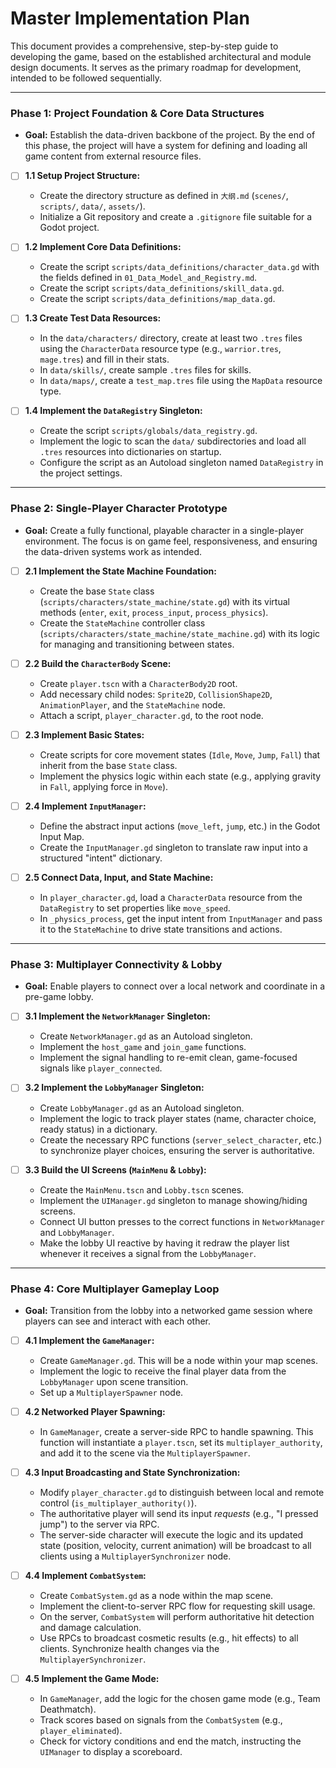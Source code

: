 # Master Implementation Plan

This document provides a comprehensive, step-by-step guide to developing the game, based on the established architectural and module design documents. It serves as the primary roadmap for development, intended to be followed sequentially.

---

### **Phase 1: Project Foundation & Core Data Structures**

* **Goal:** Establish the data-driven backbone of the project. By the end of this phase, the project will have a system for defining and loading all game content from external resource files.

-   [ ] **1.1 Setup Project Structure:**
    -   Create the directory structure as defined in `大纲.md` (`scenes/`, `scripts/`, `data/`, `assets/`).
    -   Initialize a Git repository and create a `.gitignore` file suitable for a Godot project.

-   [ ] **1.2 Implement Core Data Definitions:**
    -   Create the script `scripts/data_definitions/character_data.gd` with the fields defined in `01_Data_Model_and_Registry.md`.
    -   Create the script `scripts/data_definitions/skill_data.gd`.
    -   Create the script `scripts/data_definitions/map_data.gd`.

-   [ ] **1.3 Create Test Data Resources:**
    -   In the `data/characters/` directory, create at least two `.tres` files using the `CharacterData` resource type (e.g., `warrior.tres`, `mage.tres`) and fill in their stats.
    -   In `data/skills/`, create sample `.tres` files for skills.
    -   In `data/maps/`, create a `test_map.tres` file using the `MapData` resource type.

-   [ ] **1.4 Implement the `DataRegistry` Singleton:**
    -   Create the script `scripts/globals/data_registry.gd`.
    -   Implement the logic to scan the `data/` subdirectories and load all `.tres` resources into dictionaries on startup.
    -   Configure the script as an Autoload singleton named `DataRegistry` in the project settings.

---

### **Phase 2: Single-Player Character Prototype**

* **Goal:** Create a fully functional, playable character in a single-player environment. The focus is on game feel, responsiveness, and ensuring the data-driven systems work as intended.

-   [ ] **2.1 Implement the State Machine Foundation:**
    -   Create the base `State` class (`scripts/characters/state_machine/state.gd`) with its virtual methods (`enter`, `exit`, `process_input`, `process_physics`).
    -   Create the `StateMachine` controller class (`scripts/characters/state_machine/state_machine.gd`) with its logic for managing and transitioning between states.

-   [ ] **2.2 Build the `CharacterBody` Scene:**
    -   Create `player.tscn` with a `CharacterBody2D` root.
    -   Add necessary child nodes: `Sprite2D`, `CollisionShape2D`, `AnimationPlayer`, and the `StateMachine` node.
    -   Attach a script, `player_character.gd`, to the root node.

-   [ ] **2.3 Implement Basic States:**
    -   Create scripts for core movement states (`Idle`, `Move`, `Jump`, `Fall`) that inherit from the base `State` class.
    -   Implement the physics logic within each state (e.g., applying gravity in `Fall`, applying force in `Move`).

-   [ ] **2.4 Implement `InputManager`:**
    -   Define the abstract input actions (`move_left`, `jump`, etc.) in the Godot Input Map.
    -   Create the `InputManager.gd` singleton to translate raw input into a structured "intent" dictionary.

-   [ ] **2.5 Connect Data, Input, and State Machine:**
    -   In `player_character.gd`, load a `CharacterData` resource from the `DataRegistry` to set properties like `move_speed`.
    -   In `_physics_process`, get the input intent from `InputManager` and pass it to the `StateMachine` to drive state transitions and actions.

---

### **Phase 3: Multiplayer Connectivity & Lobby**

* **Goal:** Enable players to connect over a local network and coordinate in a pre-game lobby.

-   [ ] **3.1 Implement the `NetworkManager` Singleton:**
    -   Create `NetworkManager.gd` as an Autoload singleton.
    -   Implement the `host_game` and `join_game` functions.
    -   Implement the signal handling to re-emit clean, game-focused signals like `player_connected`.

-   [ ] **3.2 Implement the `LobbyManager` Singleton:**
    -   Create `LobbyManager.gd` as an Autoload singleton.
    -   Implement the logic to track player states (name, character choice, ready status) in a dictionary.
    -   Create the necessary RPC functions (`server_select_character`, etc.) to synchronize player choices, ensuring the server is authoritative.

-   [ ] **3.3 Build the UI Screens (`MainMenu` & `Lobby`):**
    -   Create the `MainMenu.tscn` and `Lobby.tscn` scenes.
    -   Implement the `UIManager.gd` singleton to manage showing/hiding screens.
    -   Connect UI button presses to the correct functions in `NetworkManager` and `LobbyManager`.
    -   Make the lobby UI reactive by having it redraw the player list whenever it receives a signal from the `LobbyManager`.

---

### **Phase 4: Core Multiplayer Gameplay Loop**

* **Goal:** Transition from the lobby into a networked game session where players can see and interact with each other.

-   [ ] **4.1 Implement the `GameManager`:**
    -   Create `GameManager.gd`. This will be a node within your map scenes.
    -   Implement the logic to receive the final player data from the `LobbyManager` upon scene transition.
    -   Set up a `MultiplayerSpawner` node.

-   [ ] **4.2 Networked Player Spawning:**
    -   In `GameManager`, create a server-side RPC to handle spawning. This function will instantiate a `player.tscn`, set its `multiplayer_authority`, and add it to the scene via the `MultiplayerSpawner`.

-   [ ] **4.3 Input Broadcasting and State Synchronization:**
    -   Modify `player_character.gd` to distinguish between local and remote control (`is_multiplayer_authority()`).
    -   The authoritative player will send its input *requests* (e.g., "I pressed jump") to the server via RPC.
    -   The server-side character will execute the logic and its updated state (position, velocity, current animation) will be broadcast to all clients using a `MultiplayerSynchronizer` node.

-   [ ] **4.4 Implement `CombatSystem`:**
    -   Create `CombatSystem.gd` as a node within the map scene.
    -   Implement the client-to-server RPC flow for requesting skill usage.
    -   On the server, `CombatSystem` will perform authoritative hit detection and damage calculation.
    -   Use RPCs to broadcast cosmetic results (e.g., hit effects) to all clients. Synchronize health changes via the `MultiplayerSynchronizer`.

-   [ ] **4.5 Implement the Game Mode:**
    -   In `GameManager`, add the logic for the chosen game mode (e.g., Team Deathmatch).
    -   Track scores based on signals from the `CombatSystem` (e.g., `player_eliminated`).
    -   Check for victory conditions and end the match, instructing the `UIManager` to display a scoreboard.

